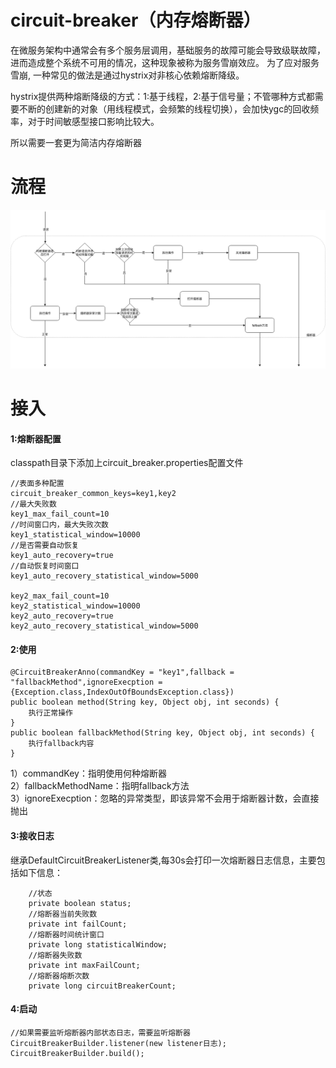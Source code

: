 # circuit-breaker（内存熔断器）

在微服务架构中通常会有多个服务层调用，基础服务的故障可能会导致级联故障，进而造成整个系统不可用的情况，这种现象被称为服务雪崩效应。
为了应对服务雪崩, 一种常见的做法是通过hystrix对非核心依赖熔断降级。

hystrix提供两种熔断降级的方式：1:基于线程，2:基于信号量；不管哪种方式都需要不断的创建新的对象（用线程模式，会频繁的线程切换），会加快ygc的回收频率，对于时间敏感型接口影响比较大。

所以需要一套更为简洁内存熔断器

# 流程
![Aaron Swartz](https://raw.githubusercontent.com/hzyian/circuit-breaker/master/%E7%86%94%E6%96%AD%E5%99%A8%E9%80%BB%E8%BE%91.png)

# 接入
#### 1:熔断器配置
classpath目录下添加上circuit_breaker.properties配置文件
```
//表面多种配置
circuit_breaker_common_keys=key1,key2
//最大失败数
key1_max_fail_count=10
//时间窗口内，最大失败次数
key1_statistical_window=10000
//是否需要自动恢复
key1_auto_recovery=true
//自动恢复时间窗口
key1_auto_recovery_statistical_window=5000
 
key2_max_fail_count=10
key2_statistical_window=10000
key2_auto_recovery=true
key2_auto_recovery_statistical_window=5000

```
#### 2:使用
```
@CircuitBreakerAnno(commandKey = "key1",fallback = "fallbackMethod",ignoreExecption = {Exception.class,IndexOutOfBoundsException.class})
public boolean method(String key, Object obj, int seconds) {
    执行正常操作
}
public boolean fallbackMethod(String key, Object obj, int seconds) {
    执行fallback内容
}
```
1）commandKey：指明使用何种熔断器 <br>
2）fallbackMethodName：指明fallback方法 <br>
3）ignoreExecption：忽略的异常类型，即该异常不会用于熔断器计数，会直接抛出

#### 3:接收日志
继承DefaultCircuitBreakerListener类,每30s会打印一次熔断器日志信息，主要包括如下信息：
```
    //状态
    private boolean status;
    //熔断器当前失败数
    private int failCount;
    //熔断器时间统计窗口
    private long statisticalWindow;
    //熔断器失败数
    private int maxFailCount;
    //熔断器熔断次数
    private long circuitBreakerCount;
```


#### 4:启动
```
//如果需要监听熔断器内部状态日志，需要监听熔断器
CircuitBreakerBuilder.listener(new listener日志);
CircuitBreakerBuilder.build();
```
